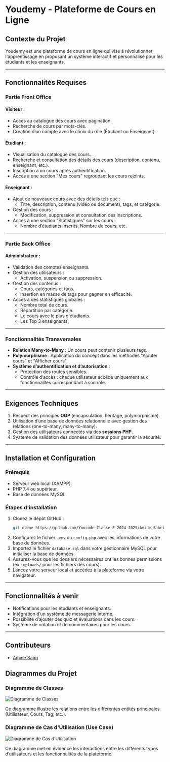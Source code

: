 # Youdemy - Plateforme de Cours en Ligne

## Contexte du Projet
Youdemy est une plateforme de cours en ligne qui vise à révolutionner l'apprentissage en proposant un système interactif et personnalisé pour les étudiants et les enseignants. 

---

## Fonctionnalités Requises

### Partie Front Office

#### **Visiteur** :
- Accès au catalogue des cours avec pagination.
- Recherche de cours par mots-clés.
- Création d’un compte avec le choix du rôle (Étudiant ou Enseignant).

#### **Étudiant** :
- Visualisation du catalogue des cours.
- Recherche et consultation des détails des cours (description, contenu, enseignant, etc.).
- Inscription à un cours après authentification.
- Accès à une section "Mes cours" regroupant les cours rejoints.

#### **Enseignant** :
- Ajout de nouveaux cours avec des détails tels que :
  - Titre, description, contenu (vidéo ou document), tags, et catégorie.
- Gestion des cours :
  - Modification, suppression et consultation des inscriptions.
- Accès à une section "Statistiques" sur les cours :
  - Nombre d’étudiants inscrits, Nombre de cours, etc.

---

### Partie Back Office

#### **Administrateur** :
- Validation des comptes enseignants.
- Gestion des utilisateurs :
  - Activation, suspension ou suppression.
- Gestion des contenus :
  - Cours, catégories et tags.
  - Insertion en masse de tags pour gagner en efficacité.
- Accès à des statistiques globales :
  - Nombre total de cours.
  - Répartition par catégorie.
  - Le cours avec le plus d'étudiants.
  - Les Top 3 enseignants.

---

### Fonctionnalités Transversales

- **Relation Many-to-Many** : Un cours peut contenir plusieurs tags.
- **Polymorphisme** : Application du concept dans les méthodes "Ajouter cours" et "Afficher cours".
- **Système d’authentification et d’autorisation** :
  - Protection des routes sensibles.
  - Contrôle d’accès : chaque utilisateur accède uniquement aux fonctionnalités correspondant à son rôle.

---

## Exigences Techniques

1. Respect des principes **OOP** (encapsulation, héritage, polymorphisme).
2. Utilisation d’une base de données relationnelle avec gestion des relations (one-to-many, many-to-many).
3. Gestion des utilisateurs connectés via des **sessions PHP**.
4. Système de validation des données utilisateur pour garantir la sécurité.

---

## Installation et Configuration

### Prérequis
- Serveur web local (XAMPP).
- PHP 7.4 ou supérieur.
- Base de données MySQL.

### Étapes d'installation
1. Clonez le dépôt GitHub :
   ```bash
   git clone https://github.com/Youcode-Classe-E-2024-2025/Amine_Sabri_Youdemy
   ```
2. Configurez le fichier `.env` ou `config.php` avec les informations de votre base de données.
3. Importez le fichier `database.sql` dans votre gestionnaire MySQL pour initialiser la base de données.
4. Assurez-vous que les dossiers nécessaires ont les bonnes permissions (ex : `uploads/` pour les fichiers des cours).
5. Lancez votre serveur local et accédez à la plateforme via votre navigateur.

---

## Fonctionnalités à venir
- Notifications pour les étudiants et enseignants.
- Intégration d’un système de messagerie interne.
- Possibilité d’ajouter des quiz et évaluations dans les cours.
- Système de notation et de commentaires pour les cours.

---

## Contributeurs
- [Amine Sabri](https://github.com/sabri-amine)


## Diagrammes du Projet

### Diagramme de Classes
![Diagramme de Classes](./docs/diagramme_classes.png)

Ce diagramme illustre les relations entre les différentes entités principales (Utilisateur, Cours, Tag, etc.).

### Diagramme de Cas d'Utilisation (Use Case)
![Diagramme de Cas d'Utilisation](./docs/diagramme_usecase.png)

Ce diagramme met en évidence les interactions entre les différents types d’utilisateurs et les fonctionnalités de la plateforme.

